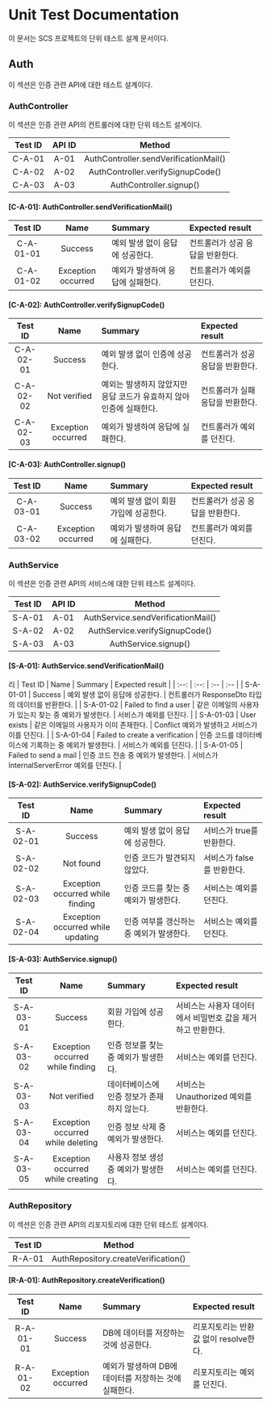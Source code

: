 # Unit Test Documentation

이 문서는 SCS 프로젝트의 단위 테스트 설계 문서이다.

## Auth

이 섹션은 인증 관련 API에 대한 테스트 설계이다.

### AuthController

이 섹션은 인증 관련 API의 컨트롤러에 대한 단위 테스트 설계이다.

| Test ID | API ID | Method |
| :--: | :--: | :--: |
| C-A-01 | A-01 | AuthController.sendVerificationMail() |
| C-A-02 | A-02 | AuthController.verifySignupCode() |
| C-A-03 | A-03 | AuthController.signup() |

#### [C-A-01]: AuthController.sendVerificationMail()

| Test ID | Name | Summary | Expected result |
| :--: | :--: | :-- | :-- |
| C-A-01-01 | Success | 예외 발생 없이 응답에 성공한다. | 컨트롤러가 성공 응답을 반환한다. |
| C-A-01-02 | Exception occurred | 예외가 발생하여 응답에 실패한다. | 컨트롤러가 예외를 던진다. |

#### [C-A-02]: AuthController.verifySignupCode()

| Test ID | Name | Summary | Expected result |
| :--: | :--: | :-- | :-- |
| C-A-02-01 | Success | 예외 발생 없이 인증에 성공한다. | 컨트롤러가 성공 응답을 반환한다. |
| C-A-02-02 | Not verified | 예외는 발생하지 않았지만 응답 코드가 유효하지 않아 인증에 실패한다. | 컨트롤러가 실패 응답을 반환한다. |
| C-A-02-03 | Exception occurred | 예외가 발생하여 응답에 실패한다. | 컨트롤러가 예외를 던진다. |

#### [C-A-03]: AuthController.signup()

| Test ID | Name | Summary | Expected result |
| :--: | :--: | :-- | :-- |
| C-A-03-01 | Success | 예외 발생 없이 회원 가입에 성공한다. | 컨트롤러가 성공 응답을 반환한다. |
| C-A-03-02 | Exception occurred | 예외가 발생하여 응답에 실패한다. | 컨트롤러가 예외를 던진다. |


### AuthService

이 섹션은 인증 관련 API의 서비스에 대한 단위 테스트 설계이다.

| Test ID | API ID | Method |
| :--: | :--: | :--: |
| S-A-01 | A-01 | AuthService.sendVerificationMail() |
| S-A-02 | A-02 | AuthService.verifySignupCode() |
| S-A-03 | A-03 | AuthService.signup() |

#### [S-A-01]: AuthService.sendVerificationMail()
리
| Test ID | Name | Summary | Expected result |
| :--: | :--: | :-- | :-- |
| S-A-01-01 | Success | 예외 발생 없이 응답에 성공한다. | 컨트롤러가 ResponseDto<null> 타입의 데이터를 반환한다. |
| S-A-01-02 | Failed to find a user | 같은 이메일의 사용자가 있는지 찾는 중 예외가 발생한다. | 서비스가 예외를 던진다. |
| S-A-01-03 | User exists | 같은 이메일의 사용자가 이미 존재한다. | Conflict 예외가 발생하고 서비스가 이를 던진다. |
| S-A-01-04 | Failed to create a verification | 인증 코드를 데이터베이스에 기록하는 중 예외가 발생한다. | 서비스가 예외를 던진다. |
| S-A-01-05 | Failed to send a mail | 인증 코드 전송 중 예외가 발생한다. | 서비스가 InternalServerError 예외를 던진다. |

#### [S-A-02]: AuthService.verifySignupCode()

| Test ID | Name | Summary | Expected result |
| :--: | :--: | :-- | :-- |
| S-A-02-01 | Success | 예외 발생 없이 응답에 성공한다. | 서비스가 true를 반환한다. |
| S-A-02-02 | Not found | 인증 코드가 발견되지 않았다. | 서비스가 false를 반환한다. |
| S-A-02-03 | Exception occurred while finding | 인증 코드를 찾는 중 예외가 발생한다. | 서비스는 예외를 던진다. |
| S-A-02-04 | Exception occurred while updating | 인증 여부를 갱신하는 중 예외가 발생한다. | 서비스는 예외를 던진다. |

#### [S-A-03]: AuthService.signup()

| Test ID | Name | Summary | Expected result |
| :--: | :--: | :-- | :-- |
| S-A-03-01 | Success | 회원 가입에 성공한다. | 서비스는 사용자 데이터에서 비밀번호 값을 제거하고 반환한다. |
| S-A-03-02 | Exception occurred while finding | 인증 정보를 찾는 중 예외가 발생한다. | 서비스는 예외를 던진다. |
| S-A-03-03 | Not verified | 데이터베이스에 인증 정보가 존재하지 않는다. | 서비스는 Unauthorized 예외를 반환한다. |
| S-A-03-04 | Exception occurred while deleting | 인증 정보 삭제 중 예외가 발생한다. | 서비스는 예외를 던진다. |
| S-A-03-05 | Exception occurred while creating | 사용자 정보 생성 중 예외가 발생한다. | 서비스는 예외를 던진다. |

### AuthRepository

이 섹션은 인증 관련 API의 리포지토리에 대한 단위 테스트 설계이다.

| Test ID | Method |
| :--: | :--: |
| R-A-01 | AuthRepository.createVerification() |

#### [R-A-01]: AuthRepository.createVerification()

| Test ID | Name | Summary | Expected result |
| :--: | :--: | :-- | :-- |
| R-A-01-01 | Success | DB에 데이터를 저장하는 것에 성공한다. | 리포지토리는 반환 값 없이 resolve한다. |
| R-A-01-02 | Exception occurred | 예외가 발생하여 DB에 데이터를 저장하는 것에 실패한다. | 리포지토리는 예외를 던진다. |

